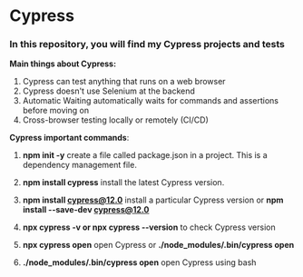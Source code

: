 # Cypress
### In this repository, you will find my Cypress projects and tests

<strong>Main things about Cypress:</strong>
1. Cypress can test anything that runs on a web browser
2. Cypress doesn't use Selenium at the backend
3. Automatic Waiting automatically waits for commands and assertions before moving on
4. Cross-browser testing locally or remotely (CI/CD)

<strong>Cypress important commands</strong>:
1. <strong>npm init -y</strong> create a file called package.json in a project. This is a dependency management file.

2. <strong>npm install cypress</strong> install the latest Cypress version.
   
3. <strong>npm install cypress@12.0</strong> install a particular Cypress version or
   <strong>npm install --save-dev cypress@12.0</strong> 

5. <strong>npx cypress -v or npx cypress --version</strong> to check Cypress version

6. <strong>npx cypress open</strong> open Cypress or <strong>./node_modules/.bin/cypress open</strong>
   
7. <strong>./node_modules/.bin/cypress open</strong> open Cypress using bash
